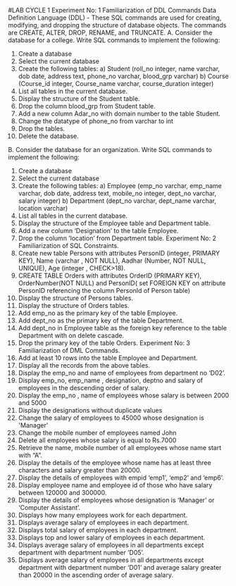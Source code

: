 #LAB CYCLE 1
Experiment No: 1
Familiarization of DDL Commands
Data Definition Language (DDL) - These SQL commands are used for creating, modifying,
and dropping the structure of database objects. The commands are CREATE, ALTER,
DROP, RENAME, and TRUNCATE.
A. Consider the database for a college. Write SQL commands to implement the
following:
1. Create a database
2. Select the current database
3. Create the following tables:
a) Student (roll_no integer, name varchar, dob date, address text,
phone_no varchar, blood_grp varchar)
b) Course (Course_id integer, Course_name varchar, course_duration
integer)
4. List all tables in the current database.
5. Display the structure of the Student table.
6. Drop the column blood_grp from Student table.
7. Add a new column Adar_no with domain number to the table Student.
8. Change the datatype of phone_no from varchar to int
9. Drop the tables.
10. Delete the database.

B. Consider the database for an organization. Write SQL commands to implement the
following:
1. Create a database
2. Select the current database
3. Create the following tables:
a) Employee (emp_no varchar, emp_name varchar, dob date, address
text, mobile_no integer, dept_no varchar, salary integer)
b) Department (dept_no varchar, dept_name varchar, location varchar)
4. List all tables in the current database.
5. Display the structure of the Employee table and Department table.
6. Add a new column ‘Designation’ to the table Employee.
7. Drop the column ‘location’ from Department table.
Experiment No: 2
Familiarization of SQL Constraints.
1. Create new table Persons with attributes PersonID (integer, PRIMARY KEY),
Name (varchar , NOT NULL), Aadhar (Number, NOT NULL, UNIQUE), Age
(integer , CHECK>18).
2. CREATE TABLE Orders with attributes OrderID (PRIMARY KEY),
OrderNumber(NOT NULL) and PersonID( set FOREIGN KEY on attribute
PersonID referencing the column PersonId of Person table)
3. Display the structure of Persons tables.
4. Display the structure of Orders tables.
5. Add emp_no as the primary key of the table Employee.
6. Add dept_no as the primary key of the table Department.
7. Add dept_no in Employee table as the foreign key reference to the table Department
with on delete cascade.
8. Drop the primary key of the table Orders.
Experiment No: 3
Familiarization of DML Commands.
1. Add at least 10 rows into the table Employee and Department.
2. Display all the records from the above tables.
3. Display the emp_no and name of employees from department no ‘D02’.
4. Display emp_no, emp_name , designation, deptno and salary of employees in the
descending order of salary.
5. Display the emp_no , name of employees whose salary is between 2000 and 5000
6. Display the designations without duplicate values
7. Change the salary of employees to 45000 whose designation is 'Manager'
8. Change the mobile number of employees named John
9. Delete all employees whose salary is equal to Rs.7000
10. Retrieve the name, mobile number of all employees whose name start with “A”.
11. Display the details of the employee whose name has at least three characters and
salary greater than 20000.
12. Display the details of employees with empid ‘emp1’, ‘emp2’ and ‘emp6’.
13. Display employee name and employee id of those who have salary between 120000
and 300000.
14. Display the details of employees whose designation is ‘Manager’ or ‘Computer
Assistant’.
15. Displays how many employees work for each department.
16. Displays average salary of employees in each department.
17. Displays total salary of employees in each department.
18. Displays top and lower salary of employees in each department.
19. Displays average salary of employees in all departments except department with
department number ‘D05’.
20. Displays average salary of employees in all departments except department with
department number ‘D01’ and average salary greater than 20000 in the ascending
order of average salary.
